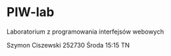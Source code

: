 # PIW-lab
Laboratorium z programowania interfejsów webowych

Szymon Ciszewski 252730
Środa 15:15 TN
